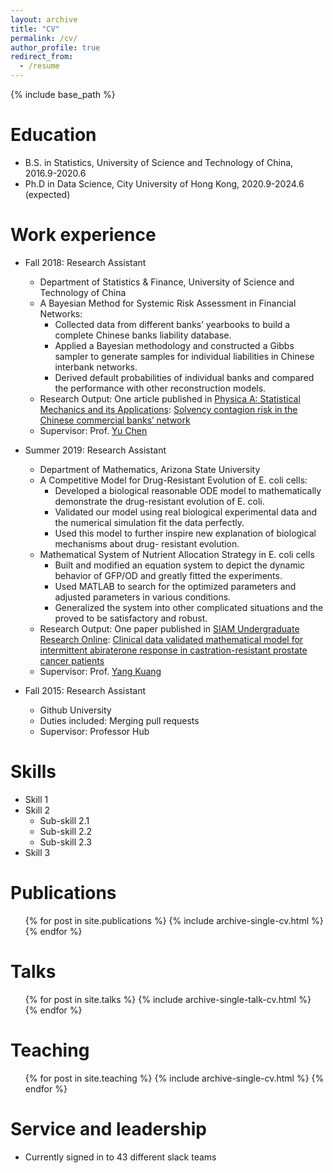 ```yaml
---
layout: archive
title: "CV"
permalink: /cv/
author_profile: true
redirect_from:
  - /resume
---
```


{% include base_path %}

Education
======
* B.S. in Statistics, University of Science and Technology of China, 2016.9-2020.6
* Ph.D in Data Science, City University of Hong Kong, 2020.9-2024.6 (expected)

Work experience
======
* Fall 2018: Research Assistant
  * Department of Statistics & Finance, University of Science and Technology of China
  * A Bayesian Method for Systemic Risk Assessment in Financial Networks: 
    - Collected data from different banks’ yearbooks to build a complete Chinese banks liability database.  
    - Applied a Bayesian methodology and constructed a Gibbs sampler to generate samples for individual liabilities in Chinese interbank networks.
    - Derived default probabilities of individual banks and compared the performance with other reconstruction models.
  * Research Output: One article published in [Physica A: Statistical Mechanics and its Applications](https://www.sciencedirect.com/journal/physica-a-statistical-mechanics-and-its-applications): [Solvency contagion risk in the Chinese commercial banks’ network](https://www.sciencedirect.com/science/article/abs/pii/S0378437121004015?via%3Dihub) 
  * Supervisor: Prof. [Yu Chen](http://staff.ustc.edu.cn/~cyu/)

* Summer 2019: Research Assistant
  * Department of Mathematics, Arizona State University
  * A Competitive Model for Drug-Resistant Evolution of E. coli cells: 
    - Developed a biological reasonable ODE model to mathematically demonstrate the drug-resistant evolution of E. coli.  
    - Validated our model using real biological experimental data and the numerical simulation fit the data perfectly.
    - Used this model to further inspire new explanation of biological mechanisms about drug- resistant evolution.
  * Mathematical System of Nutrient Allocation Strategy in E. coli cells
    - Built and modified an equation system to depict the dynamic behavior of GFP/OD and greatly fitted the experiments.
    - Used MATLAB to search for the optimized parameters and adjusted parameters in various conditions.
    - Generalized the system into other complicated situations and the proved to be satisfactory and robust.
  * Research Output: One paper published in [SIAM Undergraduate Research Online](https://www.scilit.net/journal/1012895): [Clinical data validated mathematical model for intermittent abiraterone response in castration-resistant prostate cancer patients](https://www.siam.org/Portals/0/Publications/SIURO/Vol14/S130057PDF.pdf?ver=2021-02-22-130958-820)
  * Supervisor: Prof. [Yang Kuang](https://math.la.asu.edu/~kuang/)

* Fall 2015: Research Assistant
  * Github University
  * Duties included: Merging pull requests
  * Supervisor: Professor Hub
  
Skills
======
* Skill 1
* Skill 2
  * Sub-skill 2.1
  * Sub-skill 2.2
  * Sub-skill 2.3
* Skill 3

Publications
======
  <ul>{% for post in site.publications %}
    {% include archive-single-cv.html %}
  {% endfor %}</ul>
  
Talks
======
  <ul>{% for post in site.talks %}
    {% include archive-single-talk-cv.html %}
  {% endfor %}</ul>
  
Teaching
======
  <ul>{% for post in site.teaching %}
    {% include archive-single-cv.html %}
  {% endfor %}</ul>
  
Service and leadership
======
* Currently signed in to 43 different slack teams
